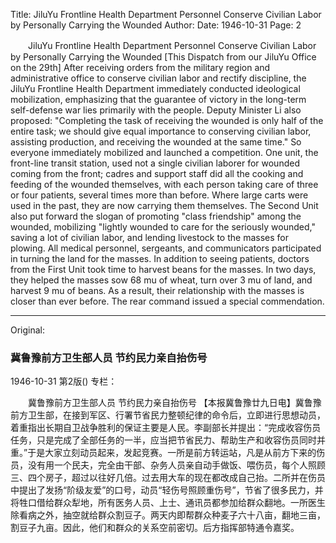 Title: JiluYu Frontline Health Department Personnel Conserve Civilian Labor by Personally Carrying the Wounded
Author:
Date: 1946-10-31
Page: 2

　　JiluYu Frontline Health Department Personnel
    Conserve Civilian Labor by Personally Carrying the Wounded
    [This Dispatch from our JiluYu Office on the 29th] After receiving orders from the military region and administrative office to conserve civilian labor and rectify discipline, the JiluYu Frontline Health Department immediately conducted ideological mobilization, emphasizing that the guarantee of victory in the long-term self-defense war lies primarily with the people. Deputy Minister Li also proposed: "Completing the task of receiving the wounded is only half of the entire task; we should give equal importance to conserving civilian labor, assisting production, and receiving the wounded at the same time." So everyone immediately mobilized and launched a competition. One unit, the front-line transit station, used not a single civilian laborer for wounded coming from the front; cadres and support staff did all the cooking and feeding of the wounded themselves, with each person taking care of three or four patients, several times more than before. Where large carts were used in the past, they are now carrying them themselves. The Second Unit also put forward the slogan of promoting "class friendship" among the wounded, mobilizing "lightly wounded to care for the seriously wounded," saving a lot of civilian labor, and lending livestock to the masses for plowing. All medical personnel, sergeants, and communicators participated in turning the land for the masses. In addition to seeing patients, doctors from the First Unit took time to harvest beans for the masses. In two days, they helped the masses sow 68 mu of wheat, turn over 3 mu of land, and harvest 9 mu of beans. As a result, their relationship with the masses is closer than ever before. The rear command issued a special commendation.



<hr /> 

Original: 


### 冀鲁豫前方卫生部人员  节约民力亲自抬伤号

1946-10-31
第2版()
专栏：

　　冀鲁豫前方卫生部人员
    节约民力亲自抬伤号
    【本报冀鲁豫廿九日电】冀鲁豫前方卫生部，在接到军区、行署节省民力整顿纪律的命令后，立即进行思想动员，着重指出长期自卫战争胜利的保证主要是人民。李副部长并提出：“完成收容伤员任务，只是完成了全部任务的一半，应当把节省民力、帮助生产和收容伤员同时并重。”于是大家立刻动员起来，发起竞赛。一所是前方转运站，凡是从前方下来的伤员，没有用一个民夫，完全由干部、杂务人员亲自动手做饭、喂伤员，每个人照顾三、四个房子，超过以往好几倍。过去用大车的现在都改成自己抬。二所并在伤员中提出了发扬“阶级友爱”的口号，动员“轻伤号照顾重伤号”，节省了很多民力，并将牲口借给群众犁地，所有医务人员、上士、通讯员都参加给群众翻地。一所医生除看病之外，抽空就给群众割豆子。两天内即帮群众种麦子六十八亩，翻地三亩，割豆子九亩。因此，他们和群众的关系空前密切。后方指挥部特通令嘉奖。
